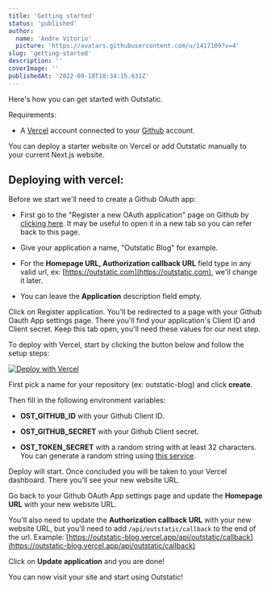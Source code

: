 ```yaml
---
title: 'Getting started'
status: 'published'
author:
  name: 'Andre Vitorio'
  picture: 'https://avatars.githubusercontent.com/u/1417109?v=4'
slug: 'getting-started'
description: ''
coverImage: ''
publishedAt: '2022-09-18T18:34:15.631Z'
---
```


Here's how you can get started with Outstatic.

Requirements:

- A [Vercel](https://vercel.com) account connected to your [Github](https://github.com) account.

You can deploy a starter website on Vercel or add Outstatic manually to your current Next.js website.

## Deploying with vercel:

Before we start we'll need to create a Github OAuth app:

- First go to the "Register a new OAuth application" page on Github by [clicking here](https://github.com/settings/applications/new). It may be useful to open it in a new tab so you can refer back to this page.

- Give your application a name, "Outstatic Blog" for example.

- For the **Homepage URL, Authorization callback URL** field type in any valid url, ex: [https://outstatic.com](https://outstatic.com), we'll change it later.

- You can leave the **Application** description field empty.

Click on Register application. You'll be redirected to a page with your Github Oauth App settings page. There you'll find your application's Client ID and Client secret. Keep this tab open, you'll need these values for our next step.

To deploy with Vercel, start by clicking the button below and follow the setup steps:

[![Deploy with Vercel](https://vercel.com/button)](https://vercel.com/new/clone?repository-url=https%3A%2F%2Fgithub.com%2Favitorio%2Foutstatic-beta%2Ftree%2Fmain%2Fexamples%2Fblog&env=OST_GITHUB_ID,OST_GITHUB_SECRET,OST_TOKEN_SECRET&project-name=outstatic-blog&repo-name=outstatic-blog&demo-title=Outstatic%20Blog%20Demo&demo-description=A%20statically%20generated%20blog%20example%20using%20Outstatic&demo-url=https%3A%2F%2Foutstatic-blog-example.vercel.app%2F&demo-image=https%3A%2F%2Foutstatic-blog-example.vercel.app%2Fassets%2Foutstatic-demo.png)

First pick a name for your repository (ex: outstatic-blog) and click **create**.

Then fill in the following environment variables:

- **OST_GITHUB_ID** with your Github Client ID.

- **OST_GITHUB_SECRET** with your Github Client secret.

- **OST_TOKEN_SECRET** with a random string with at least 32 characters. You can generate a random string using [this service](https://onlinehashtools.com/generate-random-sha256-hash?&count=1).

Deploy will start. Once concluded you will be taken to your Vercel dashboard. There you'll see your new website URL.

Go back to your Github OAuth App settings page and update the **Homepage URL** with your new website URL.

You'll also need to update the **Authorization callback URL** with your new website URL, but you'll need to add `/api/outstatic/callback` to the end of the url. Example: [https://outstatic-blog.vercel.app/api/outstatic/callback](https://outstatic-blog.vercel.app/api/outstatic/callback)

Click on **Update application** and you are done!

You can now visit your site and start using Outstatic!

